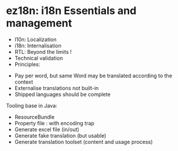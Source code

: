 ez18n: i18n Essentials and management
=====================================
- l10n: Localization
- i18n: Internalisation
- RTL: Beyond the limits !
- Technical validation
- Principles:
* Pay per word, but same Word may be translated according to the context
* Externalise translations not built-in
* Shipped languages should be complete

Tooling base in Java:
* ResourceBundle
* Property file : with encoding trap
* Generate excel file (in/out)
* Generate fake translation (but usable)
* Generate translation toolset (content and usage process)



